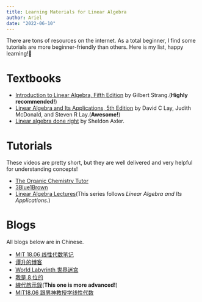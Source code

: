 ```yaml
---
title: Learning Materials for Linear Algebra
author: Ariel
date: "2022-06-10"
---
```


There are tons of resources on the internet. As a total beginner, I find some tutorials are more beginner-friendly than others. Here is my list, happy learning!🥳

# Textbooks

- [Introduction to Linear Algebra, Fifth Edition](https://math.mit.edu/~gs/linearalgebra/) by Gilbert Strang.(**Highly recommended!**)
- [Linear Algebra and Its Applications, 5th Edition](https://www.amazon.com/Linear-Algebra-Its-Applications-5th/dp/032198238X) by David C Lay, Judith McDonald, and Steven R Lay.(**Awesome!**)
- [Linear algebra done right](https://linear.axler.net/) by Sheldon Axler.

# Tutorials

These videos are pretty short, but they are well delivered and very helpful for understanding concepts!

- [The Organic Chemistry Tutor](https://www.youtube.com/c/TheOrganicChemistryTutor/featured)
- [3Blue1Brown](https://www.youtube.com/c/3blue1brown)
- [Linear Algebra Lectures](https://www.youtube.com/playlist?list=PLNr8B4XHL5kGDHOrU4IeI6QNuZHur4F86)(This series follows _Linear Algebra and Its Applications_.)

# Blogs

All blogs below are in Chinese.

- [MIT 18.06 线性代数笔记](https://linalg.apachecn.org/#/)
- [谭升的博客](https://face2ai.com/categories/Mathematic/Linear-Algebra/)
- [World Labyrinth 世界迷宫](https://anifacc.github.io/allCate/)
- [我是 8 位的](https://www.cnblogs.com/bigmonkey/category/1093624.html)
- [線代啟示錄](https://ccjou.wordpress.com/)(**This one is more advanced!**)
- [MIT18.06 跟男神教授学线性代数](https://www.zhihu.com/column/gs-linear-algebra)
